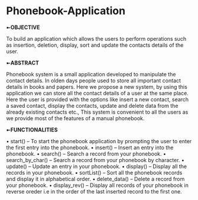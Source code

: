 # Phonebook-Application

➼**OBJECTIVE**

To build an application which allows the users to perform operations such as insertion, deletion, display, sort and update the contacts details of the user.

➼**ABSTRACT**

Phonebook system is a small application developed to manipulate the contact details. In olden days people used to store all important contact details in books and papers. Here we propose a new system, by using this application we can store all the contact details of a user at the same place.
Here the user is provided with the options like insert a new contact, search a saved contact, display the contacts, update and delete data from the already existing contacts etc.,
This system is convenient to all the users as we provide most of the features of a manual phonebook.

➼**FUNCTIONALITIES**

•	start() – To start the phonebook application by prompting the user to enter the first entry into the phonebook.
•	insert() – Insert an entry into the phonebook.
•	search() – Search a record from your phonebook.
•	search_by_char() – Search a record from your phonebook by character.
•	update() – Update an entry in your phonebook.
•	display() – Display all the records in your phonebook.
•	sortList() – Sort all the phonebook records and display it in alphabetical order.
•	delete_data() – Delete a record from your phonebook. 
•	display_rev() – Display all records of your phonebook in reverse oreder i.e in the order of the last inserted record to the first one.


